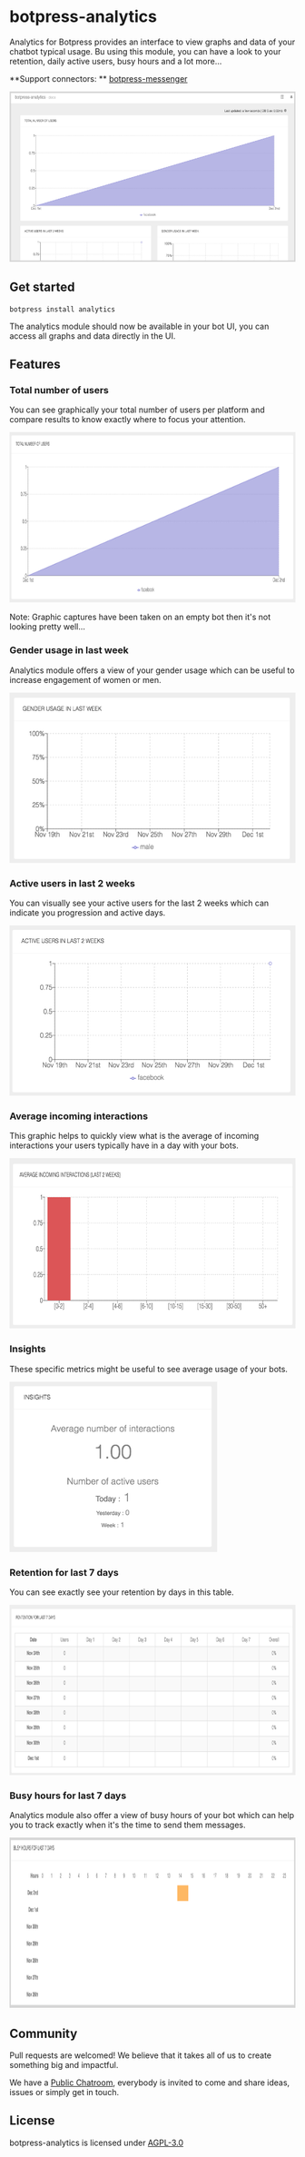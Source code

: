 # botpress-analytics

Analytics for Botpress provides an interface to view graphs and data of your chatbot typical usage. Bu using this module, you can have a look to your retention, daily active users, busy hours and a lot more...

**Support connectors: ** [botpress-messenger](https://github.com/botpress/botpress-messenger)

<img src='/assets/analytics-screenshot.png' height='300px'>

## Get started

```
botpress install analytics
```

The analytics module should now be available in your bot UI, you can access all graphs and data directly in the UI.

## Features

### Total number of users

You can see graphically your total number of users per platform and compare results to know exactly where to focus your attention.

<img src='/assets/total-users-screenshot.png' height='300px'>

Note: Graphic captures have been taken on an empty bot then it's not looking pretty well...

### Gender usage in last week

Analytics module offers a view of your gender usage which can be useful to increase engagement of women or men.

<img src='/assets/gender-usage-screenshot.png' height='300px'>

### Active users in last 2 weeks

You can visually see your active users for the last 2 weeks which can indicate you progression and active days.

<img src='/assets/active-users-screenshot.png' height='300px'>

### Average incoming interactions

This graphic helps to quickly view what is the average of incoming interactions your users typically have in a day with your bots.

<img src='/assets/average-incoming-interaction-screenshot.png' height='300px'>

### Insights

These specific metrics might be useful to see average usage of your bots.

<img src='/assets/insights-screenshot.png' height='300px'>

### Retention for last 7 days

You can see exactly see your retention by days in this table.

<img src='/assets/retention-screenshot.png' height='300px'>

### Busy hours for last 7 days

Analytics module also offer a view of busy hours of your bot which can help you to track exactly when it's the time to send them messages.

<img src='/assets/busy-hours-screenshot.png' height='300px'>

## Community

Pull requests are welcomed! We believe that it takes all of us to create something big and impactful.

We have a [Public Chatroom](https://gitter.im/botpress/core), everybody is invited to come and share ideas, issues or simply get in touch.

## License

botpress-analytics is licensed under [AGPL-3.0](/LICENSE)
